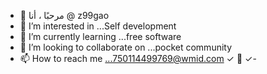 - 👋 مرحبًا ، أنا @ z99gao
- 👀 I’m interested in ...Self development 
- 🌱 I’m currently learning ...free software 
- 💞️ I’m looking to collaborate on ...pocket community 
- 📫 How to reach me ...750114499769@wmid.com
✓  💞️  ✓-     
<!---
uzkjzjjz/uzkjzjjz is a ✨ special ✨ repository because its `README.md` (this file) appears on your GitHub profile.
You can click the Preview link to take a look at your changes.
--->
